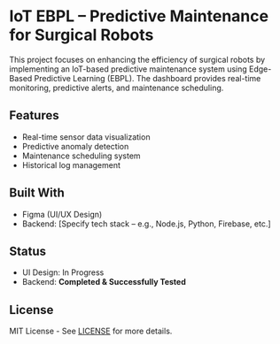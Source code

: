 # IoT EBPL – Predictive Maintenance for Surgical Robots

This project focuses on enhancing the efficiency of surgical robots by implementing an IoT-based predictive maintenance system using Edge-Based Predictive Learning (EBPL). The dashboard provides real-time monitoring, predictive alerts, and maintenance scheduling.

## Features
- Real-time sensor data visualization
- Predictive anomaly detection
- Maintenance scheduling system
- Historical log management

## Built With
- Figma (UI/UX Design)
- Backend: [Specify tech stack – e.g., Node.js, Python, Firebase, etc.]

## Status
- UI Design: In Progress
- Backend: **Completed & Successfully Tested**

## License
MIT License - See [LICENSE](LICENSE) for more details.
